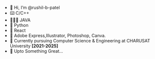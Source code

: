 - 👋 Hi, I’m @rushil-b-patel
- ⌨️ C/C++
- 👨🏻‍💻 JAVA
- 🐍 Python
- 🥂 React
- 🎨 Adobe Express,Illustrator, Photoshop, Canva.
- 🌱 Currently pursuing Computer Science & Engineering at CHARUSAT University **[2021-2025]**
- 💞️ Upto Something Great...

<!---
rushil-b-patel/rushil-b-patel is a ✨ special ✨ repository because its `README.md` (this file) appears on your GitHub profile.
You can click the Preview link to take a look at your changes.
--->
